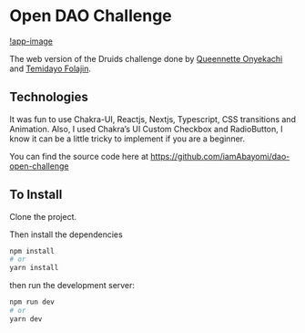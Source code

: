 # Open DAO Challenge
[!app-image](https://raw.githubusercontent.com/iamAbayomi/dao-open-challenge/main/public/open-dao-main.jpg) 

The web version of the Druids challenge done by [Queennette Onyekachi](https://www.linkedin.com/in/queennettekachi/) and [Temidayo Folajin](https://temidayofolajin.webflow.io/).  

## Technologies
It was fun to use Chakra-UI, Reactjs, Nextjs, Typescript, CSS transitions and Animation. Also, I used Chakra’s UI Custom Checkbox and RadioButton, I know it can be a little tricky to implement if you are a beginner.  

You can find the source code here at https://github.com/iamAbayomi/dao-open-challenge 

  

## To Install 

Clone the project.  

Then install the dependencies

```bash
npm install
# or
yarn install
```

then run the development server:

```bash
npm run dev
# or
yarn dev
```

